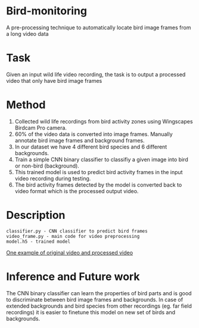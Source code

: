 # Bird-monitoring
A pre-processing technique to automatically locate bird image frames from a long video data

# Task
Given an input wild life video recording, the task is to output a processed video that only have bird image frames

# Method
1. Collected wild life recordings from bird activity zones using Wingscapes Birdcam Pro camera.
2. 60% of the video data is converted into image frames. Manually annotate bird image frames and background frames.
3. In our dataset we have 4 different bird species and 6 different backgrounds.
4. Train a simple CNN binary classifier to classifiy a given image into bird or non-bird (background).
5. This trained model is used to predict bird activity frames in the input video recording during testing.
6. The bird activity frames detected by the model is converted back to video format which is the processed output video.

# Description

    classifier.py - CNN classifier to predict bird frames
    video_frame.py - main code for video preprocessing
    model.h5 - trained model
    
 [One example of original video and processed video](https://drive.google.com/open?id=1PY21B81pWQzM4hRm3X5DbfvgkWEe0KYC) 

# Inference and Future work

The CNN binary classifier can learn the properties of bird parts and is good to discriminate between bird image frames and backgrounds. In case of extended backgrounds and bird species from other recordings (eg. far field recordings) it is easier to finetune this model on new set of birds and backgrounds.
